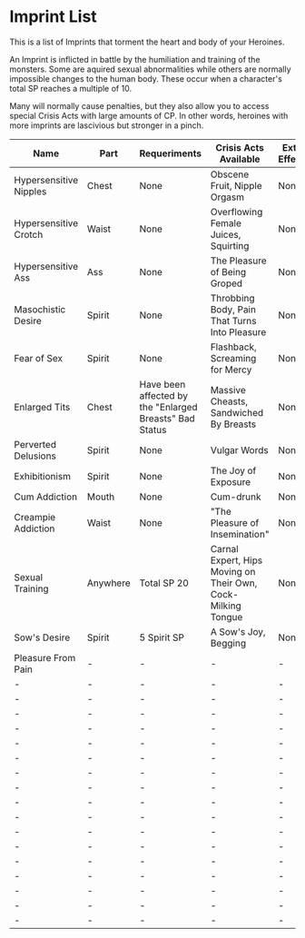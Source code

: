 # Imprint List

This is a list of Imprints that torment the heart and body of your Heroines.

An Imprint is inflicted in battle by the humiliation and training of the monsters. Some are aquired sexual
abnormalities while others are normally impossible changes to the human body. These occur when a character's total
SP reaches a multiple of 10.

Many will normally cause penalties, but they also allow you to access special Crisis Acts with large amounts of CP. In
other words, heroines with more imprints are lascivious but stronger in a pinch.

| Name | Part | Requeriments | Crisis Acts Available | Extra Effects |
| - | - | - | - | - |
| Hypersensitive Nipples | Chest | None | Obscene Fruit, Nipple Orgasm | None |
| Hypersensitive Crotch | Waist | None | Overflowing Female Juices, Squirting | None |
| Hypersensitive Ass | Ass | None | The Pleasure of Being Groped | None |
| Masochistic Desire | Spirit | None | Throbbing Body, Pain That Turns Into Pleasure | None |
| Fear of Sex | Spirit | None | Flashback, Screaming for Mercy | None |
| Enlarged Tits | Chest | Have been affected by the "Enlarged Breasts" Bad Status | Massive Cheasts, Sandwiched By Breasts | None |
| Perverted Delusions | Spirit | None | Vulgar Words | None |
| Exhibitionism | Spirit | None | The Joy of Exposure | None |
| Cum Addiction | Mouth | None | Cum-drunk | None |
| Creampie Addiction | Waist | None | "The Pleasure of Insemination" | None |
| Sexual Training | Anywhere | Total SP 20 | Carnal Expert, Hips Moving on Their Own, Cock-Milking Tongue | None |
| Sow's Desire | Spirit | 5 Spirit SP | A Sow's Joy, Begging | None |
| Pleasure From Pain | - | - | - | - |
| - | - | - | - | - |
| - | - | - | - | - |
| - | - | - | - | - |
| - | - | - | - | - |
| - | - | - | - | - |
| - | - | - | - | - |
| - | - | - | - | - |
| - | - | - | - | - |
| - | - | - | - | - |
| - | - | - | - | - |
| - | - | - | - | - |
| - | - | - | - | - |
| - | - | - | - | - |
| - | - | - | - | - |
| - | - | - | - | - |
| - | - | - | - | - |
| - | - | - | - | - |

